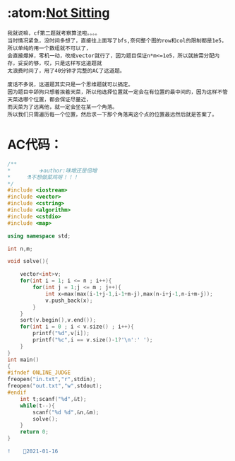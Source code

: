 :atom:[Not Sitting](https://codeforces.com/contest/1627/problem/B)
=====
    
    我就说嘛，cf第二题就考察算法啦。。。。
    当时情况紧急，没时间多想了，直接往上面写了bfs,奈何整个图的row和col的限制都是1e5，所以单纯的用一个数组就不可以了，
    会直接爆掉，零机一动，改成vector就行了，因为题目保证n*m<=1e5，所以就按需分配内存，妥妥的够，哎，只是这样写这道题就
    太浪费时间了，用了40分钟才完整的AC了这道题。
    
    废话不多说，这道题其实只是一个思维题就可以搞定。
    因为题目中舔狗只想着挨着天菜，所以他选择位置就一定会在有位置的最中间的，因为这样不管天菜选哪个位置，都会保证尽量近，
    而天菜为了远离他，就一定会坐在某一个角落。
    所以我们只需遍历每一个位置，然后求一下那个角落离这个点的位置最远然后就是答案了。
    
AC代码：
===
```C++
/**
*         ✈️author:味增还是倍增
* 	  ⚗️不想做菜鸡呀！！！
*/
#include <iostream>
#include <vector>
#include <cstring>
#include <algorithm>
#include <cstdio>
#include <map>

using namespace std;

int n,m;

void solve(){

	vector<int>v;
	for(int i = 1; i <= n ; i++){
		for(int j = 1;j <= m ; j++){
			int x=max(max(i-1+j-1,i-1+m-j),max(n-i+j-1,n-i+m-j));
			v.push_back(x);
		}
	}
	sort(v.begin(),v.end());
	for(int i = 0 ; i < v.size() ; i++){
		printf("%d",v[i]);
		printf("%c",i == v.size()-1?'\n':' ');
	}
}
int main()
{
#ifndef ONLINE_JUDGE
freopen("in.txt","r",stdin);
freopen("out.txt","w",stdout);
#endif
	int t;scanf("%d",&t);
	while(t--){
		scanf("%d %d",&n,&m);
		solve();
	}
	return 0;
}
```
```diff
!    🚛2021-01-16
```
